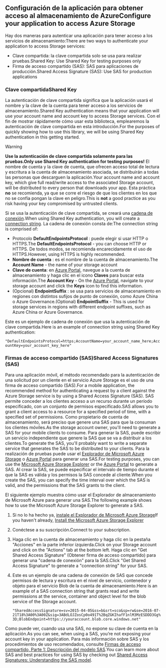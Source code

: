 ## <a name="configure-your-application-to-access-azure-storage"></a><span data-ttu-id="3ca96-101">Configuración de la aplicación para obtener acceso al almacenamiento de Azure</span><span class="sxs-lookup"><span data-stu-id="3ca96-101">Configure your application to access Azure Storage</span></span>
<span data-ttu-id="3ca96-102">Hay dos maneras para autenticar una aplicación para tener acceso a los servicios de almacenamiento:</span><span class="sxs-lookup"><span data-stu-id="3ca96-102">There are two ways to authenticate your application to access Storage services:</span></span>

* <span data-ttu-id="3ca96-103">Clave compartida: la clave compartida solo se usa para realizar pruebas.</span><span class="sxs-lookup"><span data-stu-id="3ca96-103">Shared Key: Use Shared Key for testing purposes only</span></span>
* <span data-ttu-id="3ca96-104">Firma de acceso compartido (SAS): SAS para aplicaciones de producción.</span><span class="sxs-lookup"><span data-stu-id="3ca96-104">Shared Access Signature (SAS): Use SAS for production applications</span></span>

### <a name="shared-key"></a><span data-ttu-id="3ca96-105">Clave compartida</span><span class="sxs-lookup"><span data-stu-id="3ca96-105">Shared Key</span></span>
<span data-ttu-id="3ca96-106">La autenticación de clave compartida significa que la aplicación usará el nombre y la clave de la cuenta para tener acceso a los servicios de almacenamiento.</span><span class="sxs-lookup"><span data-stu-id="3ca96-106">Shared Key authentication means that your application will use your account name and account key to access Storage services.</span></span> <span data-ttu-id="3ca96-107">Con el fin de mostrar rápidamente cómo usar esta biblioteca, emplearemos la autenticación de clave compartida en esta introducción.</span><span class="sxs-lookup"><span data-stu-id="3ca96-107">For the purposes of quickly showing how to use this library, we will be using Shared Key authentication in this getting started.</span></span>

> [!WARNING] 
> <span data-ttu-id="3ca96-108">**Use la autenticación de clave compartida solamente para las pruebas.**</span><span class="sxs-lookup"><span data-stu-id="3ca96-108">**Only use Shared Key authentication for testing purposes!**</span></span> <span data-ttu-id="3ca96-109">El nombre de cuenta y la clave de cuenta, que ofrecen acceso total de lectura y escritura a la cuenta de almacenamiento asociada, se distribuirán a todas las personas que descarguen la aplicación.</span><span class="sxs-lookup"><span data-stu-id="3ca96-109">Your account name and account key, which give full read/write access to the associated Storage account, will be distributed to every person that downloads your app.</span></span> <span data-ttu-id="3ca96-110">Esta práctica **no** se recomienda, ya que se corre el riesgo de que los clientes en los que no se confía pongan la clave en peligro.</span><span class="sxs-lookup"><span data-stu-id="3ca96-110">This is **not** a good practice as you risk having your key compromised by untrusted clients.</span></span>
> 
> 

<span data-ttu-id="3ca96-111">Si se usa la autenticación de clave compartida, se creará una [cadena de conexión](../articles/storage/common/storage-configure-connection-string.md).</span><span class="sxs-lookup"><span data-stu-id="3ca96-111">When using Shared Key authentication, you will create a [connection string](../articles/storage/common/storage-configure-connection-string.md).</span></span> <span data-ttu-id="3ca96-112">La cadena de conexión consta de:</span><span class="sxs-lookup"><span data-stu-id="3ca96-112">The connection string is comprised of:</span></span>  

* <span data-ttu-id="3ca96-113">Protocolo **DefaultEndpointsProtocol** : puede elegir si usar HTTP o HTTPS.</span><span class="sxs-lookup"><span data-stu-id="3ca96-113">The **DefaultEndpointsProtocol** - you can choose HTTP or HTTPS.</span></span> <span data-ttu-id="3ca96-114">De todos modos, se recomienda encarecidamente el uso de HTTPS.</span><span class="sxs-lookup"><span data-stu-id="3ca96-114">However, using HTTPS is highly recommended.</span></span>
* <span data-ttu-id="3ca96-115">**Nombre de cuenta** : es el nombre de la cuenta de almacenamiento.</span><span class="sxs-lookup"><span data-stu-id="3ca96-115">The **Account Name** - the name of your storage account</span></span>
* <span data-ttu-id="3ca96-116">**Clave de cuenta**: en [Azure Portal](https://portal.azure.com), navegue a la cuenta de almacenamiento y haga clic en el icono **Claves** para buscar esta información.</span><span class="sxs-lookup"><span data-stu-id="3ca96-116">The **Account Key** - On the [Azure Portal](https://portal.azure.com), navigate to your storage account and click the **Keys** icon to find this information.</span></span>
* <span data-ttu-id="3ca96-117">(Opcional) **EndpointSuffix** : se usa para servicios de almacenamiento en regiones con distintos sufijos de punto de conexión, como Azure China o Azure Governance.</span><span class="sxs-lookup"><span data-stu-id="3ca96-117">(Optional) **EndpointSuffix** - This is used for storage services in regions with different endpoint suffixes, such as Azure China or Azure Governance.</span></span>

<span data-ttu-id="3ca96-118">Este es un ejemplo de cadena de conexión que usa la autenticación de clave compartida.</span><span class="sxs-lookup"><span data-stu-id="3ca96-118">Here is an example of connection string using Shared Key authentication:</span></span>

`"DefaultEndpointsProtocol=https;AccountName=your_account_name_here;AccountKey=your_account_key_here"`

### <a name="shared-access-signatures-sas"></a><span data-ttu-id="3ca96-119">Firmas de acceso compartido (SAS)</span><span class="sxs-lookup"><span data-stu-id="3ca96-119">Shared Access Signatures (SAS)</span></span>
<span data-ttu-id="3ca96-120">Para una aplicación móvil, el método recomendado para la autenticación de una solicitud por un cliente en el servicio Azure Storage es el uso de una firma de acceso compartido (SAS).</span><span class="sxs-lookup"><span data-stu-id="3ca96-120">For a mobile application, the recommended method for authenticating a request by a client against the Azure Storage service is by using a Shared Access Signature (SAS).</span></span> <span data-ttu-id="3ca96-121">SAS permite conceder a los clientes acceso a un recurso durante un período especificado, con un conjunto de permisos especificado.</span><span class="sxs-lookup"><span data-stu-id="3ca96-121">SAS allows you to grant a client access to a resource for a specified period of time, with a specified set of permissions.</span></span>
<span data-ttu-id="3ca96-122">Como propietario de cuenta de almacenamiento, será preciso que genere una SAS para que la consuman los clientes móviles.</span><span class="sxs-lookup"><span data-stu-id="3ca96-122">As the storage account owner, you'll need to generate a SAS for your mobile clients to consume.</span></span> <span data-ttu-id="3ca96-123">Para generar la SAS, puede escribir un servicio independiente que genere la SAS que se va a distribuir a los clientes.</span><span class="sxs-lookup"><span data-stu-id="3ca96-123">To generate the SAS, you'll probably want to write a separate service that generates the SAS to be distributed to your clients.</span></span> <span data-ttu-id="3ca96-124">Para la realización de pruebas puede usar el [Explorador de Microsoft Azure Storage](http://storageexplorer.com) o [Azure Portal](https://portal.azure.com) para generar una SAS.</span><span class="sxs-lookup"><span data-stu-id="3ca96-124">For testing purposes, you can use the [Microsoft Azure Storage Explorer](http://storageexplorer.com) or the [Azure Portal](https://portal.azure.com) to generate a SAS.</span></span> <span data-ttu-id="3ca96-125">Al crear la SAS, se puede especificar el intervalo de tiempo durante el que la SAS es válida y los permisos la SAS concede al cliente.</span><span class="sxs-lookup"><span data-stu-id="3ca96-125">When you create the SAS, you can specify the time interval over which the SAS is valid, and the permissions that the SAS grants to the client.</span></span>

<span data-ttu-id="3ca96-126">El siguiente ejemplo muestra cómo usar el Explorador de almacenamiento de Microsoft Azure para generar una SAS.</span><span class="sxs-lookup"><span data-stu-id="3ca96-126">The following example shows how to use the Microsoft Azure Storage Explorer to generate a SAS.</span></span>

1. <span data-ttu-id="3ca96-127">Si no lo ha hecho ya, [instale el Explorador de Microsoft Azure Storage](http://storageexplorer.com)</span><span class="sxs-lookup"><span data-stu-id="3ca96-127">If you haven't already, [Install the Microsoft Azure Storage Explorer](http://storageexplorer.com)</span></span>
2. <span data-ttu-id="3ca96-128">Conéctese a su suscripción.</span><span class="sxs-lookup"><span data-stu-id="3ca96-128">Connect to your subscription.</span></span>
3. <span data-ttu-id="3ca96-129">Haga clic en la cuenta de almacenamiento y haga clic en la pestaña "Acciones" en la parte inferior izquierda.</span><span class="sxs-lookup"><span data-stu-id="3ca96-129">Click on your Storage account and click on the "Actions" tab at the bottom left.</span></span> <span data-ttu-id="3ca96-130">Haga clic en "Get Shared Access Signature" (Obtener firma de acceso compartido) para generar una "cadena de conexión" para la SAS.</span><span class="sxs-lookup"><span data-stu-id="3ca96-130">Click "Get Shared Access Signature" to generate a "connection string" for your SAS.</span></span>
4. <span data-ttu-id="3ca96-131">Este es un ejemplo de una cadena de conexión de SAS que concede permisos de lectura y escritura en el nivel de servicio, contenedor y objeto para el servicio Blob de la cuenta de almacenamiento.</span><span class="sxs-lookup"><span data-stu-id="3ca96-131">Here is an example of a SAS connection string that grants read and write permissions at the service, container and object level for the blob service of the Storage account.</span></span>
   
   `"SharedAccessSignature=sv=2015-04-05&ss=b&srt=sco&sp=rw&se=2016-07-21T18%3A00%3A00Z&sig=3ABdLOJZosCp0o491T%2BqZGKIhafF1nlM3MzESDDD3Gg%3D;BlobEndpoint=https://youraccount.blob.core.windows.net"`

<span data-ttu-id="3ca96-132">Como puede ver, cuando usa una SAS, no expone su clave de cuenta en la aplicación.</span><span class="sxs-lookup"><span data-stu-id="3ca96-132">As you can see, when using a SAS, you’re not exposing your account key in your application.</span></span> <span data-ttu-id="3ca96-133">Para más información sobre SAS y los procedimientos de uso recomendados, consulte [Firmas de acceso compartido, Parte 1: Descripción del modelo SAS](../articles/storage/common/storage-dotnet-shared-access-signature-part-1.md).</span><span class="sxs-lookup"><span data-stu-id="3ca96-133">You can learn more about SAS and best practices for using SAS by checking out [Shared Access Signatures: Understanding the SAS model](../articles/storage/common/storage-dotnet-shared-access-signature-part-1.md).</span></span>

